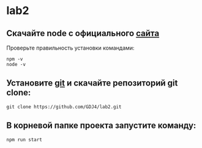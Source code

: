 # lab2
## Скачайте node с официального [сайта](https://nodejs.org/en/download)
  Проверьте правильность установки командами:
  ```
  npm -v
  node -v
  ```
## Установите [git](https://git-scm.com/downloads) и скачайте репозиторий git clone:
  ```
  git clone https://github.com/GDJ4/lab2.git
  ```
## В корневой папке проекта запустите команду:
  ```
  npm run start
  ```

